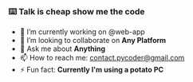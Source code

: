 ### ⌨️ Talk is cheap show me the code

- 🔭 I’m currently working on @web-app
- 👯 I’m looking to collaborate on **Any Platform**
- 💬 Ask me about **Anything**
- 📫 How to reach me: contact.pycoder@gmail.com
- ⚡ Fun fact: **Currently I'm using a potato PC**
